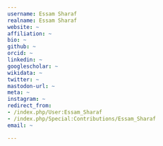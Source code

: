 ```yaml
---
username: Essam Sharaf
realname: Essam Sharaf
website: ~
affiliation: ~
bio: ~
github: ~
orcid: ~
linkedin: ~
googlescholar: ~
wikidata: ~
twitter: ~
mastodon-url: ~
meta: ~
instagram: ~
redirect_from:
- /index.php/User:Essam_Sharaf
- /index.php/Special:Contributions/Essam_Sharaf
email: ~

---
```

